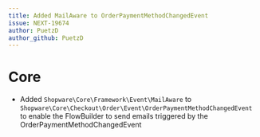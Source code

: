 ```yaml
---
title: Added MailAware to OrderPaymentMethodChangedEvent
issue: NEXT-19674
author: PuetzD
author_github: PuetzD
---
```

# Core
* Added `Shopware\Core\Framework\Event\MailAware` to `Shopware\Core\Checkout\Order\Event\OrderPaymentMethodChangedEvent` to enable the FlowBuilder to send emails triggered by the OrderPaymentMethodChangedEvent
